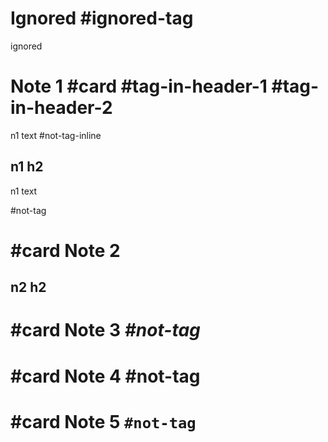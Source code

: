 # Ignored #ignored-tag

ignored

# Note 1 #card #tag-in-header-1 #tag-in-header-2

n1 text #not-tag-inline

## n1 h2

n1 text

#not-tag

# #card Note 2

## n2 h2

# #card Note 3 _#not-tag_

# #card Note 4 **#not-tag**

# #card Note 5 `#not-tag`
